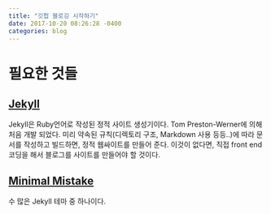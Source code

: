 ```yaml
---
title: "깃헙 블로깅 시작하기"
date: 2017-10-20 08:26:28 -0400
categories: blog
---
```

# 필요한 것들
## [Jekyll](https://jekyllrb-ko.github.io/)
Jekyll은 Ruby언어로 작성된 정적 사이트 생성기이다. Tom Preston-Werner에 의해 처음 개발 되었다. 미리 약속된 규칙(디렉토리 구조, Markdown 사용 등등..)에 따라 문서를 작성하고 빌드하면, 정적 웹싸이트를 만들어 준다. 이것이 없다면, 직접 front end 코딩을 해서 블로그를 사이트를 만들어야 할 것이다.

## [Minimal Mistake](https://github.com/mmistakes/minimal-mistakes)
수 많은 Jekyll 테마 중 하나이다.
